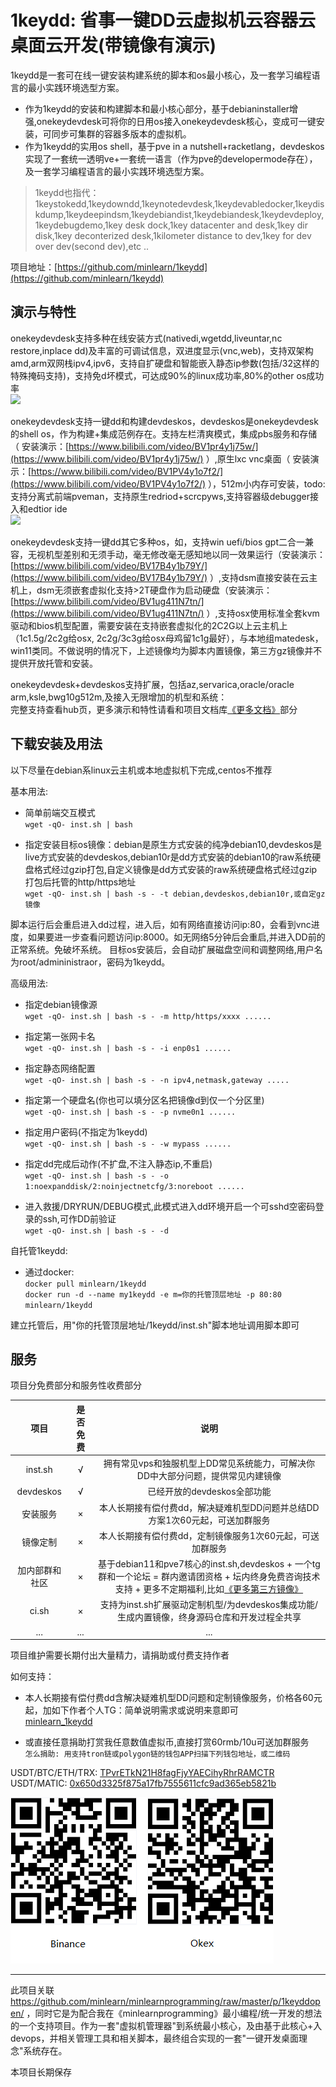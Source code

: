 1keydd: 省事一键DD云虚拟机云容器云桌面云开发(带镜像有演示)
=====

1keydd是一套可在线一键安装构建系统的脚本和os最小核心，及一套学习编程语言的最小实践环境选型方案。   

 * 作为1keydd的安装和构建脚本和最小核心部分，基于debianinstaller增强,onekeydevdesk可将你的日用os接入onekeydevdesk核心，变成可一键安装，可同步可集群的容器多版本的虚拟机。  
 * 作为1keydd的实用os shell，基于pve in a nutshell+racketlang，devdeskos实现了一套统一透明ve+一套统一语言（作为pve的developermode存在），及一套学习编程语言的最小实践环境选型方案。    

> 1keydd也指代：1keystokedd,1keydowndd,1keynotedevdesk,1keydevabledocker,1keydiskdump,1keydeepindsm,1keydebiandist,1keydebiandesk,1keydevdeploy,1keydebugdemo,1key desk dock,1key datacenter and desk,1key dir disk,1key deconterized desk,1kilometer distance to dev,1key for dev over dev(second dev),etc ..

项目地址：[https://github.com/minlearn/1keydd](https://github.com/minlearn/1keydd)

演示与特性
-----

onekeydevdesk支持多种在线安装方式(nativedi,wgetdd,liveuntar,nc restore,inplace dd)及丰富的可调试信息，双进度显示(vnc,web)，支持双架构amd,arm双网栈ipv4,ipv6，支持自扩硬盘和智能嵌入静态ip参数(包括/32这样的特殊掩码支持)，支持免d坏模式，可达成90%的linux成功率,80%的other os成功率  
![](https://github.com/minlearn/minlearnprogramming/raw/master/_build/assets/1keydevdesk.png)

onekeydevdesk支持一键dd和构建devdeskos，devdeskos是onekeydevdesk的shell os，作为构建+集成范例存在。支持左栏清爽模式，集成pbs服务和存储（ 安装演示：[https://www.bilibili.com/video/BV1pr4y1j75w/](https://www.bilibili.com/video/BV1pr4y1j75w/) ）,原生lxc vnc桌面（ 安装演示：[https://www.bilibili.com/video/BV1PV4y1o7f2/](https://www.bilibili.com/video/BV1PV4y1o7f2/) ），512m小内存可安装，todo:支持分离式前端pveman，支持原生redriod+scrcpyws,支持容器级debugger接入和edtior ide  
![](https://github.com/minlearn/minlearnprogramming/raw/master/_build/assets/1keydevdeskos.png)

onekeydevdesk支持一键dd其它多种os，如，支持win uefi/bios gpt二合一兼容，无视机型差别和无须手动，毫无修改毫无感知地以同一效果运行（安装演示：[https://www.bilibili.com/video/BV17B4y1b79Y/](https://www.bilibili.com/video/BV17B4y1b79Y/) ）,支持dsm直接安装在云主机上，dsm无须嵌套虚拟化支持>2T硬盘作为启动硬盘（安装演示：[https://www.bilibili.com/video/BV1ug411N7tn/](https://www.bilibili.com/video/BV1ug411N7tn/) ）,支持osx使用标准全套kvm驱动和bios机型配置，需要安装在支持嵌套虚拟化的2C2G以上云主机上（1c1.5g/2c2g给osx, 2c2g/3c3g给osx母鸡留1c1g最好），与本地组matedesk，win11类同。不做说明的情况下，上述镜像均为脚本内置镜像，第三方gz镜像并不提供开放托管和安装。  

onekeydevdesk+devdeskos支持扩展，包括az,servarica,oracle/oracle arm,ksle,bwg10g512m,及接入无限增加的机型和系统：   
完整支持查看hub页，更多演示和特性请看和项目文档库[《更多文档》](/1keydd/docs/)部分

下载安装及用法
-----

以下尽量在debian系linux云主机或本地虚拟机下完成,centos不推荐  

基本用法:  

 * 简单前端交互模式  
`wget -qO- inst.sh | bash`   

 * 指定安装目标os镜像：debian是原生方式安装的纯净debian10,devdeskos是live方式安装的devdeskos,debian10r是dd方式安装的debian10的raw系统硬盘格式经过gzip打包,自定义镜像是dd方式安装的raw系统硬盘格式经过gzip打包后托管的http/https地址  
`wget -qO- inst.sh | bash -s - -t debian,devdeskos,debian10r,或自定gz镜像`  

脚本运行后会重启进入dd过程，进入后，如有网络直接访问ip:80，会看到vnc进度，如果要进一步查看问题访问ip:8000。如无网络5分钟后会重启,并进入DD前的正常系统。免破坏系统。
目标os安装后，会自动扩展磁盘空间和调整网络,用户名为root/admininistraor，密码为1keydd。  

高级用法:  

 * 指定debian镜像源  
`wget -qO- inst.sh | bash -s - -m http/https/xxxx ......`  

 * 指定第一张网卡名  
`wget -qO- inst.sh | bash -s - -i enp0s1 ......`  

 * 指定静态网络配置  
`wget -qO- inst.sh | bash -s - -n ipv4,netmask,gateway .....`  

 * 指定第一个硬盘名(你也可以填分区名把镜像d到仅一个分区里)  
`wget -qO- inst.sh | bash -s - -p nvme0n1 ......`  

 * 指定用户密码(不指定为1keydd)  
`wget -qO- inst.sh | bash -s - -w mypass ......`  

 * 指定dd完成后动作(不扩盘,不注入静态ip,不重启)  
`wget -qO- inst.sh | bash -s - -o 1:noexpanddisk/2:noinjectnetcfg/3:noreboot ......` 

 * 进入救援/DRYRUN/DEBUG模式,此模式进入dd环境开启一个可sshd空密码登录的ssh,可作DD前验证  
`wget -qO- inst.sh | bash -s - -d`  

自托管1keydd:   

 * 通过docker:  
`docker pull minlearn/1keydd`  
`docker run -d --name my1keydd -e m=你的托管顶层地址 -p 80:80 minlearn/1keydd`  

建立托管后，用"你的托管顶层地址/1keydd/inst.sh"脚本地址调用脚本即可  

服务
-----

项目分免费部分和服务性收费部分  

| 项目                      | 是否免费 | 说明 |
| :------:                 | :-:     | :-: |
| inst.sh                  |  √      | 拥有常见vps和独服机型上DD常见系统能力，可解决你DD中大部分问题，提供常见内建镜像 |
| devdeskos                |  √      | 已经开放的devdeskos全部功能 |
| 安装服务                  |  ×      | 本人长期接有偿付费dd，解决疑难机型DD问题并总结DD方案1次60元起，可送加群服务 |
| 镜像定制                  |  ×      | 本人长期接有偿付费dd，定制镜像服务1次60元起，可送加群服务 |
| 加内部群和社区             |  ×      | 基于debian11和pve7核心的inst.sh,devdeskos + 一个tg群和一个论坛 = 群内邀请团资格 + 坛内终身免费咨询技术支持 + 更多不定期福利,比如[《更多第三方镜像》](/1keydd/hub/) |
| ci.sh                    |  ×      | 支持为inst.sh扩展驱动定制机型/为devdeskos集成功能/生成内置镜像，终身源码仓库和开发过程全共享 |
| ...                      | ...     | ... |

项目维护需要长期付出大量精力，请捐助或付费支持作者  

如何支持：

 * 本人长期接有偿付费dd含解决疑难机型DD问题和定制镜像服务，价格各60元起，加如下作者个人TG：简单说明需求或说明来意即可  
[minlearn_1keydd](https://t.me/minlearn_1keydd)

 * 或直接任意捐助打赏我任意数值虚拟币,直接打赏60rmb/10u可送加群服务  
`怎么捐助: 用支持tron链或polygon链的钱包APP扫描下列钱包地址，或二维码`  

USDT/BTC/ETH/TRX: [TPvrETkN21H8fagFjyYAECihyRhrRAMCTR](https://tronscan.io/#/address/TPvrETkN21H8fagFjyYAECihyRhrRAMCTR)  
USDT/MATIC: [0x650d3325f875a17fb7555611cfc9ad365eb5821b](https://polygonscan.com/address/0x650d3325f875a17fb7555611cfc9ad365eb5821b)   

![](https://github.com/minlearn/minlearnprogramming/raw/master/_build/assets/donate.png)

-----


此项目关联 https://github.com/minlearn/minlearnprogramming/raw/master/p/1keyddopen/ ，同时它是为配合我在《minlearnprogramming》最小编程/统一开发的想法的一个支持项目。作为一套"虚拟机管理器"到系统最小核心，及由基于此核心+入devops，并相关管理工具和相关脚本，最终组合实现的一套"一键开发桌面理念"系统存在。  

本项目长期保存

